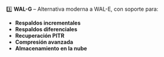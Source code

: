 3️⃣ **WAL-G** – Alternativa moderna a WAL-E, con soporte para:
   - **Respaldos incrementales**
   - **Respaldos diferenciales**
   - **Recuperación PITR**
   - **Compresión avanzada**
   - **Almacenamiento en la nube**

 
